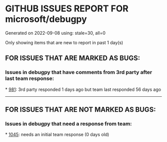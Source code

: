 
# GITHUB ISSUES REPORT FOR microsoft/debugpy


Generated on 2022-09-08 using: stale=30, all=0


Only showing items that are new to report in past 1 day(s)


## FOR ISSUES THAT ARE MARKED AS BUGS:


### Issues in debugpy that have comments from 3rd party after last team response:


\* [981](https://github.com/microsoft/debugpy/issues/981 "&quot;repr was slow&quot; warning is modal in Visual Studio"): 3rd party responded 1 days ago but team last responded 56 days ago

---

## FOR ISSUES THAT ARE NOT MARKED AS BUGS:


### Issues in debugpy that need a response from team:


\* [1045](https://github.com/microsoft/debugpy/issues/1045 "Cant remote attach debugger on Kodi 19 and VSCode"): needs an initial team response (0 days old)

